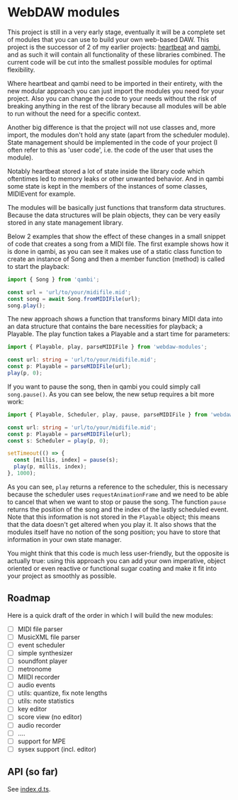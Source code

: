 # WebDAW modules

This project is still in a very early stage, eventually it will be a complete set of modules that you can use to build your own web-based DAW. This project is the successor of 2 of my earlier projects: [heartbeat](https://heartbeatjs.org) and [qambi](https://qambi.org), and as such it will contain all functionality of these libraries combined. The current code will be cut into the smallest possible modules for optimal flexibility.

Where heartbeat and qambi need to be imported in their entirety, with the new modular approach you can just import the modules you need for your project. Also you can change the code to your needs without the risk of breaking anything in the rest of the library because all modules will be able to run without the need for a specific context.

Another big difference is that the project will not use classes and, more import, the modules don't hold any state (apart from the scheduler module). State management should be implemented in the code of your project (I often refer to this as 'user code', i.e. the code of the user that uses the module). 

Notably heartbeat stored a lot of state inside the library code which oftentimes led to memory leaks or other unwanted behavior. And in qambi some state is kept in the members of the instances of some classes, MIDIEvent for example.

The modules will be basically just functions that transform data structures. Because the data structures will be plain objects, they can be very easily stored in any state management library.

Below 2 examples that show the effect of these changes in a small snippet of code that creates a song from a MIDI file. The first example shows how it is done in qambi, as you can see it makes use of a static class function to create an instance of Song and then a member function (method) is called to start the playback:

```typescript
import { Song } from 'qambi';

const url = 'url/to/your/midifile.mid';
const song = await Song.fromMIDIFile(url);
song.play();

```

The new approach shows a function that transforms binary MIDI data into an data structure that contains the bare necessities for playback; a Playable. The play function takes a Playable and a start time for parameters:

```typescript
import { Playable, play, parseMIDIFile } from 'webdaw-modules';

const url: string = 'url/to/your/midifile.mid';
const p: Playable = parseMIDIFile(url);
play(p, 0);
```

If you want to pause the song, then in qambi you could simply call `song.pause()`. As you can see below, the new setup requires a bit more work:

```typescript
import { Playable, Scheduler, play, pause, parseMIDIFile } from 'webdaw-modules';

const url: string = 'url/to/your/midifile.mid';
const p: Playable = parseMIDIFile(url);
const s: Scheduler = play(p, 0);

setTimeout(() => {
  const [millis, index] = pause(s); 
  play(p, millis, index);
}, 1000);
```

As you can see, `play` returns a reference to the scheduler, this is necessary because the scheduler uses `requestAnimationFrame` and we need to be able to cancel that when we want to stop or pause the song. The function `pause` returns the position of the song and the index of the lastly scheduled event. Note that this information is not stored in the `Playable` object; this means that the data doesn't get altered when you play it. It also shows that the modules itself have no notion of the song position; you have to store that information in your own state manager.

You might think that this code is much less user-friendly, but the opposite is actually true: using this approach you can add your own imperative, object oriented or even reactive or functional sugar coating and make it fit into your project as smoothly as possible.

## Roadmap

Here is a quick draft of the order in which I will build the new modules:

- [ ] MIDI file parser
- [ ] MusicXML file parser
- [ ] event scheduler
- [ ] simple synthesizer
- [ ] soundfont player
- [ ] metronome
- [ ] MIIDI recorder
- [ ] audio events
- [ ] utils: quantize, fix note lengths
- [ ] utils: note statistics
- [ ] key editor
- [ ] score view (no editor)
- [ ] audio recorder
- [ ] ....
- [ ] support for MPE
- [ ] sysex support (incl. editor)

## API (so far)
See [index.d.ts](https://github.com/abudaan/webdaw-modules/blob/master/index.d.ts).
